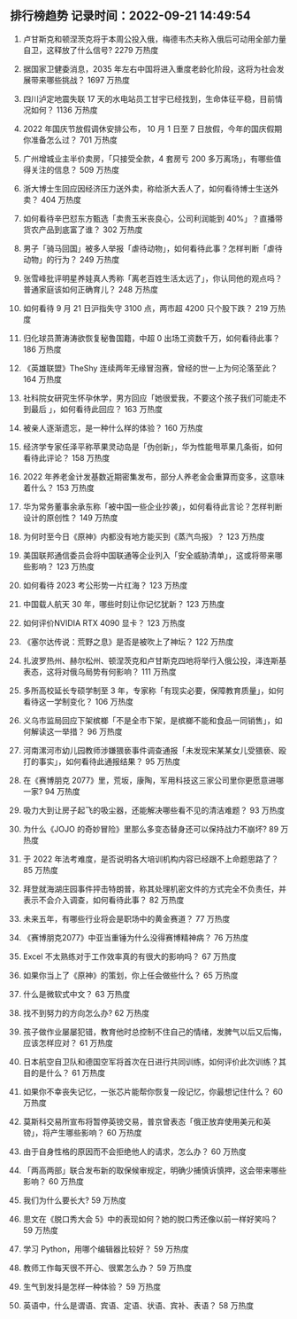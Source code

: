 
## 排行榜趋势 记录时间：2022-09-21 14:49:54
  
  1. 卢甘斯克和顿涅茨克将于本周公投入俄，梅德韦杰夫称入俄后可动用全部力量自卫，这释放了什么信号? 2279 万热度
    
  2. 据国家卫健委消息，2035 年左右中国将进入重度老龄化阶段，这将为社会发展带来哪些挑战？ 1697 万热度
    
  3. 四川泸定地震失联 17 天的水电站员工甘宇已经找到，生命体征平稳，目前情况如何？ 1136 万热度
    
  4. 2022 年国庆节放假调休安排公布， 10 月 1 日至 7 日放假，今年的国庆假期你准备怎么过？ 701 万热度
    
  5. 广州增城业主半价卖房，「只接受全款，4 套房亏 200 多万离场」，有哪些值得关注的信息？ 509 万热度
    
  6. 浙大博士生回应因经济压力送外卖，称给浙大丢人了，如何看待博士生送外卖？ 404 万热度
    
  7. 如何看待辛巴怼东方甄选「卖贵玉米丧良心，公司利润能到 40%」？直播带货农产品到底富了谁？ 302 万热度
    
  8. 男子「骑马回国」被多人举报「虐待动物」，如何看待此事？怎样判断「虐待动物」的行为？ 249 万热度
    
  9. 张雪峰批评明星养娃真人秀称「离老百姓生活太远了」，你认同他的观点吗？普通家庭该如何正确育儿？ 248 万热度
    
  10. 如何看待 9 月 21 日沪指失守 3100 点，两市超 4200 只个股下跌？ 219 万热度
    
  11. 归化球员萧涛涛欲恢复秘鲁国籍，中超 0 出场工资数千万，如何看待此事？ 186 万热度
    
  12. 《英雄联盟》TheShy 连续两年无缘冒泡赛，曾经的世一上为何沦落至此？ 164 万热度
    
  13. 社科院女研究生怀孕休学，男方回应「她很爱我，不要这个孩子我们可能走不到最后 」，如何看待此回应？ 163 万热度
    
  14. 被亲人逐渐遗忘，是一种什么样的体验？ 160 万热度
    
  15. 经济学专家任泽平称苹果灵动岛是「伪创新」，华为性能甩苹果几条街，如何看待此评论？ 158 万热度
    
  16. 2022 年养老金计发基数近期密集发布，部分人养老金会重算而变多，这意味着什么？ 153 万热度
    
  17. 华为常务董事余承东称「被中国一些企业抄袭」，如何看待此言论？怎样判断设计的原创性？ 149 万热度
    
  18. 为何时至今日《原神》内都没有地方能买到《蒸汽鸟报》？ 123 万热度
    
  19. 美国联邦通信委员会将中国联通等企业列入「安全威胁清单」，这或将带来哪些影响？ 123 万热度
    
  20. 如何看待 2023 考公形势一片红海？ 123 万热度
    
  21. 中国载人航天 30 年，哪些时刻让你记忆犹新？ 123 万热度
    
  22. 如何评价NVIDIA RTX 4090 显卡？ 123 万热度
    
  23. 《塞尔达传说：荒野之息》是否是被吹上了神坛？ 122 万热度
    
  24. 扎波罗热州、赫尔松州、顿涅茨克和卢甘斯克四地将举行入俄公投，泽连斯基表态，这将对俄乌局势有何影响？ 111 万热度
    
  25. 多所高校延长专硕学制至 3 年，专家称「有现实必要，保障教育质量」，如何看待这一学制变化？ 106 万热度
    
  26. 义乌市监局回应下架槟榔「不是全市下架，是槟榔不能和食品一同销售」，如何解读这一举措？ 96 万热度
    
  27. 河南漯河市幼儿园教师涉嫌猥亵事件调查通报「未发现宋某某女儿受猥亵、殴打的事实」，如何看待此通报结果？ 95 万热度
    
  28. 在《赛博朋克 2077》里，荒坂，康陶，军用科技这三家公司里你更愿意进哪一家? 94 万热度
    
  29. 吸力大到让房子起飞的吸尘器，还能解决哪些看不见的清洁难题？ 93 万热度
    
  30. 为什么《JOJO 的奇妙冒险》里那么多变态替身还可以保持战力不崩坏? 89 万热度
    
  31. 于 2022 年法考难度，是否说明各大培训机构内容已经跟不上命题思路了？ 85 万热度
    
  32. 拜登就海湖庄园事件抨击特朗普，称其处理机密文件的方式完全不负责任，并表示不会介入调查，如何看待此事？ 82 万热度
    
  33. 未来五年，有哪些行业将会是职场中的黄金赛道？ 77 万热度
    
  34. 《赛博朋克2077》中亚当重锤为什么没得赛博精神病？ 76 万热度
    
  35. Excel 不太熟练对于工作效率真的有很大的影响吗？ 67 万热度
    
  36. 如果你当上了《原神》的策划，你上任会做些什么？ 65 万热度
    
  37. 什么是微软式中文？ 63 万热度
    
  38. 找不到努力的方向怎么办? 62 万热度
    
  39. 孩子做作业屡屡犯错，教育他时总控制不住自己的情绪，发脾气以后又后悔，应该怎样应对？ 61 万热度
    
  40. 日本航空自卫队和德国空军将首次在日进行共同训练，如何评价此次训练？其目的是什么？ 61 万热度
    
  41. 如果你不幸丧失记忆，一张芯片能帮你恢复一段记忆，你最想记住什么？ 60 万热度
    
  42. 莫斯科交易所宣布将暂停英镑交易，普京曾表态「俄正放弃使用美元和英镑」，将产生哪些影响？ 60 万热度
    
  43. 由于自身性格的原因而不会拒绝他人的请求，怎么办？ 60 万热度
    
  44. 「两高两部」联合发布新的取保候审规定，明确少捕慎诉慎押，这会带来哪些影响？ 60 万热度
    
  45. 我们为什么要长大? 59 万热度
    
  46. 思文在《脱口秀大会 5》中的表现如何？她的脱口秀还像以前一样好笑吗？ 59 万热度
    
  47. 学习 Python，用哪个编辑器比较好？ 59 万热度
    
  48. 教师工作每天很不开心、很累怎么办？ 59 万热度
    
  49. 生气到发抖是怎样一种体验？ 59 万热度
    
  50. 英语中，什么是谓语、宾语、定语、状语、宾补、表语？ 58 万热度
    